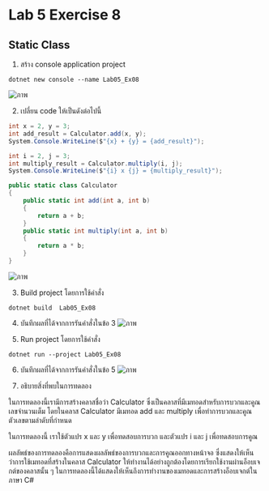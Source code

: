 # Lab 5 Exercise 8

## Static Class


1. สร้าง console application project

```
dotnet new console --name Lab05_Ex08
```
![ภาพ](https://github.com/AnchisaPhetnoi/03376836-OOP-2566-Lab-05/assets/144197034/c6742f69-710f-49ba-9dd1-355ac04e365d)

2. เปลี่ยน code ให้เป็นดังต่อไปนี้

```cs
int x = 2, y = 3;
int add_result = Calculator.add(x, y);
System.Console.WriteLine($"{x} + {y} = {add_result}");

int i = 2, j = 3;
int multiply_result = Calculator.multiply(i, j);
System.Console.WriteLine($"{i} x {j} = {multiply_result}");

public static class Calculator
{
    public static int add(int a, int b)
    {
        return a + b;
    }
    public static int multiply(int a, int b)
    {
        return a * b;
    }
}
```
![ภาพ](https://github.com/AnchisaPhetnoi/03376836-OOP-2566-Lab-05/assets/144197034/0b10addd-0111-4446-b114-2e63c292518a)

3. Build project โดยการใช้คำสั่ง

```
dotnet build  Lab05_Ex08
```

4. บันทึกผลที่ได้จากการรันคำสั่งในข้อ 3
![ภาพ](https://github.com/AnchisaPhetnoi/03376836-OOP-2566-Lab-05/assets/144197034/35355795-a36d-488c-9abd-821d49a6e9f1)

5. Run project โดยการใช้คำสั่ง

```
dotnet run --project Lab05_Ex08
```

6. บันทึกผลที่ได้จากการรันคำสั่งในข้อ 5
![ภาพ](https://github.com/AnchisaPhetnoi/03376836-OOP-2566-Lab-05/assets/144197034/059d133c-195f-44b8-a961-c73446178b72)


7. อธิบายสิ่งที่พบในการทดลอง

ในการทดลองนี้เรามีการสร้างคลาสชื่อว่า Calculator ซึ่งเป็นคลาสที่มีเมทอดสำหรับการบวกและคูณเลขจำนวนเต็ม โดยในคลาส Calculator มีเมทอด add และ multiply เพื่อทำการบวกและคูณตัวเลขตามลำดับที่กำหนด

ในการทดลองนี้ เราใช้ตัวแปร x และ y เพื่อทดสอบการบวก และตัวแปร i และ j เพื่อทดสอบการคูณ

ผลลัพธ์ของการทดลองคือการแสดงผลลัพธ์ของการบวกและการคูณออกทางหน้าจอ ซึ่งแสดงให้เห็นว่าการใช้เมทอดที่สร้างในคลาส Calculator ให้ทำงานได้อย่างถูกต้องโดยการเรียกใช้งานผ่านอ็อบเจกต์ของคลาสนั้น ๆ ในการทดลองนี้ได้แสดงให้เห็นถึงการทำงานของเมทอดและการสร้างอ็อบเจกต์ในภาษา C#

